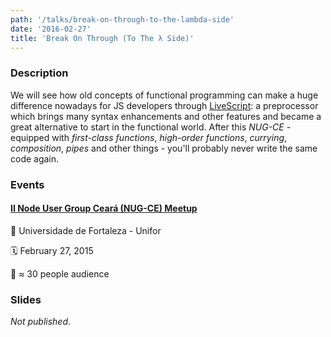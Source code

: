 ```yaml
---
path: '/talks/break-on-through-to-the-lambda-side'
date: '2016-02-27'
title: 'Break On Through (To The λ Side)'
---
```


### Description

We will see how old concepts of functional programming can make a huge difference nowadays for JS developers through [LiveScript](http://livescript.net/): a preprocessor which brings many syntax enhancements and other features and became a great alternative to start in the functional world. After this *NUG-CE* - equipped with *first-class functions*, *high-order functions*, *currying*, *composition*, *pipes* and other things - you'll probably never write the same code again.

### Events

#### [II Node User Group Ceará (NUG-CE) Meetup](http://nug-ce.org/)

📍 Universidade de Fortaleza - Unifor

🗓️ February 27, 2015

👥 ≈ 30 people audience

### Slides

*Not published*.
